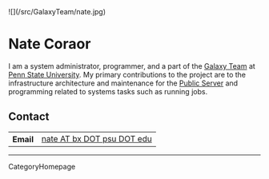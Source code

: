 <div class='right'>![](/src/GalaxyTeam/nate.jpg)</div>

# Nate Coraor

I am a system administrator, programmer, and a part of the [Galaxy Team](/src/GalaxyTeam/index.md) at [Penn State University](http://www.psu.edu/).  My primary contributions to the project are to the infrastructure architecture and maintenance for the [Public Server](/src/Main/index.md) and programming related to systems tasks such as running jobs.

## Contact

<table>
  <tr>
    <th> Email </th>
    <td> <a href="mailto:nate AT bx DOT psu DOT edu">nate AT bx DOT psu DOT edu</a> </td>
  </tr>
</table>


----
CategoryHomepage
